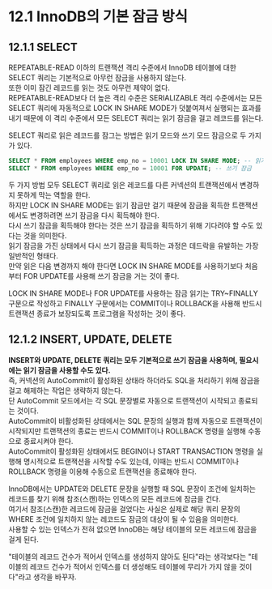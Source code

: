 # 12.1 InnoDB의 기본 잠금 방식

## 12.1.1 SELECT

REPEATABLE-READ 이하의 트랜잭션 격리 수준에서 InnoDB 테이블에 대한 SELECT 쿼리는 기본적으로 아무런 잠금을 사용하지 않는다.  
또한 이미 잠긴 레코드를 읽는 것도 아무런 제약이 없다.  
REPEATABLE-READ보다 더 높은 격리 수준은 SERIALIZABLE 격리 수준에서는 모든 SELECT 쿼리에 자동적으로 LOCK IN SHARE MODE가 덧붙여져서 실행되는 효과를 내기 때문에 이 격리 수준에서 모든 SELECT 쿼리는 읽기 잠금을 걸고 레코드를 읽는다.

SELECT 쿼리로 읽은 레코드를 잠그는 방법은 읽기 모드와 쓰기 모드 잠금으로 두 가지가 있다.

```sql
SELECT * FROM employees WHERE emp_no = 10001 LOCK IN SHARE MODE; -- 읽기 잠금
SELECT * FROM employees WHERE emp_no = 10001 FOR UPDATE; -- 쓰기 잠금
```

두 가지 방법 모두 SELECT 쿼리로 읽은 레코드를 다른 커넥션의 트랜잭션에서 변경하지 못하게 막는 역할을 한다.  
하지만 LOCK IN SHARE MODE는 읽기 잠금만 걸기 때문에 잠금을 획득한 트랜잭션에서도 변경하려면 쓰기 잠금을 다시 획득해야 한다.  
다시 쓰기 잠금을 획득해야 한다는 것은 쓰기 잠금을 획득하기 위해 기다려야 할 수도 있다는 것을 의미한다.  
읽기 잠금을 가진 상태에서 다시 쓰기 잠금을 획득하는 과정은 데드락을 유발하는 가장 일반적인 형태다.  
만약 읽은 다음 변경까지 해야 한다면 LOCK IN SHARE MODE를 사용하기보다 처음부터 FOR UPDATE를 사용해 쓰기 잠금을 거는 것이 좋다.

LOCK IN SHARE MODE나 FOR UPDATE를 사용하는 잠금 읽기는 TRY~FINALLY 구문으로 작성하고 FINALLY 구문에서는 COMMIT이나 ROLLBACK을 사용해 반드시 트랜잭션 종료가 보장되도록 프로그램을 작성하는 것이 좋다.

## 12.1.2 INSERT, UPDATE, DELETE

**INSERT와 UPDATE, DELETE 쿼리는 모두 기본적으로 쓰기 잠금을 사용하며, 필요시에는 읽기 잠금을 사용할 수도 있다.**  
즉, 커넥션의 AutoCommit이 활성화된 상태라 하더라도 SQL을 처리하기 위해 잠금을 걸고 해제하는 작업은 생략하지 않는다.  
단 AutoCommit 모드에서는 각 SQL 문장별로 자동으로 트랜잭션이 시작되고 종료되는 것이다.  
AutoCommit이 비활성화된 상태에서는 SQL 문장의 실행과 함께 자동으로 트랜잭션이 시작되지만 트랜잭션의 종료는 반드시 COMMIT이나 ROLLBACK 명령을 실행해 수동으로 종료시켜야 한다.  
AutoCommit이 활성화된 상태에서도 BEGIN이나 START TRANSACTION 명령을 실행해 명시적으로 트랜잭션을 시작할 수도 있는데, 이때는 반드시 COMMIT이나 ROLLBACK 명령을 이용해 수동으로 트랜잭션을 종료해야 한다.

InnoDB에서는 UPDATE와 DELETE 문장을 실행할 때 SQL 문장이 조건에 일치하는 레코드를 찾기 위해 참조(스캔)하는 인덱스의 모든 레코드에 잠금을 건다.  
여기서 참조(스캔)한 레코드에 잠금을 걸었다는 사실은 실제로 해당 쿼리 문장의 WHERE 조건에 일치하지 않는 레코드도 잠금의 대상이 될 수 있음을 의미한다.  
사용할 수 있는 인덱스가 전혀 없으면 InnoDB는 해당 테이블의 모든 레코드에 잠금을 걸게 된다.

"테이블의 레코드 건수가 적어서 인덱스를 생성하지 않아도 된다"라는 생각보다는 "테이블의 레코드 건수가 적어서 인덱스를 더 생성해도 테이블에 무리가 가지 않을 것이다"라고 생각을 바꾸자.
